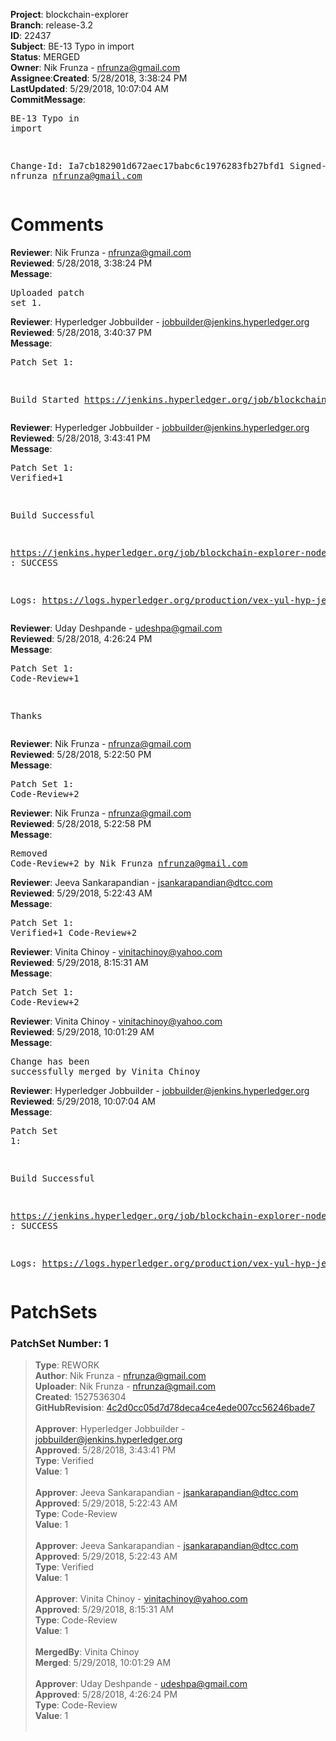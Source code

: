 <strong>Project</strong>: blockchain-explorer</br><strong>Branch</strong>: release-3.2<br><strong>ID</strong>: 22437<br><strong>Subject</strong>: BE-13 Typo in import<br><strong>Status</strong>: MERGED<br><strong>Owner</strong>: Nik Frunza - nfrunza@gmail.com<br><strong>Assignee</strong>:<strong>Created</strong>: 5/28/2018, 3:38:24 PM<br><strong>LastUpdated</strong>: 5/29/2018, 10:07:04 AM<br><strong>CommitMessage</strong>:<br><pre>BE-13 Typo in import

Change-Id: Ia7cb182901d672aec17babc6c1976283fb27bfd1
Signed-off-by: nfrunza <nfrunza@gmail.com>
</pre><h1>Comments</h1><strong>Reviewer</strong>: Nik Frunza - nfrunza@gmail.com<br><strong>Reviewed</strong>: 5/28/2018, 3:38:24 PM<br><strong>Message</strong>: <pre>Uploaded patch set 1.</pre><strong>Reviewer</strong>: Hyperledger Jobbuilder - jobbuilder@jenkins.hyperledger.org<br><strong>Reviewed</strong>: 5/28/2018, 3:40:37 PM<br><strong>Message</strong>: <pre>Patch Set 1:

Build Started https://jenkins.hyperledger.org/job/blockchain-explorer-node6-verify-x86_64/137/</pre><strong>Reviewer</strong>: Hyperledger Jobbuilder - jobbuilder@jenkins.hyperledger.org<br><strong>Reviewed</strong>: 5/28/2018, 3:43:41 PM<br><strong>Message</strong>: <pre>Patch Set 1: Verified+1

Build Successful 

https://jenkins.hyperledger.org/job/blockchain-explorer-node6-verify-x86_64/137/ : SUCCESS

Logs: https://logs.hyperledger.org/production/vex-yul-hyp-jenkins-3/blockchain-explorer-node6-verify-x86_64/137</pre><strong>Reviewer</strong>: Uday Deshpande - udeshpa@gmail.com<br><strong>Reviewed</strong>: 5/28/2018, 4:26:24 PM<br><strong>Message</strong>: <pre>Patch Set 1: Code-Review+1

Thanks</pre><strong>Reviewer</strong>: Nik Frunza - nfrunza@gmail.com<br><strong>Reviewed</strong>: 5/28/2018, 5:22:50 PM<br><strong>Message</strong>: <pre>Patch Set 1: Code-Review+2</pre><strong>Reviewer</strong>: Nik Frunza - nfrunza@gmail.com<br><strong>Reviewed</strong>: 5/28/2018, 5:22:58 PM<br><strong>Message</strong>: <pre>Removed Code-Review+2 by Nik Frunza <nfrunza@gmail.com>
</pre><strong>Reviewer</strong>: Jeeva Sankarapandian - jsankarapandian@dtcc.com<br><strong>Reviewed</strong>: 5/29/2018, 5:22:43 AM<br><strong>Message</strong>: <pre>Patch Set 1: Verified+1 Code-Review+2</pre><strong>Reviewer</strong>: Vinita Chinoy - vinitachinoy@yahoo.com<br><strong>Reviewed</strong>: 5/29/2018, 8:15:31 AM<br><strong>Message</strong>: <pre>Patch Set 1: Code-Review+2</pre><strong>Reviewer</strong>: Vinita Chinoy - vinitachinoy@yahoo.com<br><strong>Reviewed</strong>: 5/29/2018, 10:01:29 AM<br><strong>Message</strong>: <pre>Change has been successfully merged by Vinita Chinoy</pre><strong>Reviewer</strong>: Hyperledger Jobbuilder - jobbuilder@jenkins.hyperledger.org<br><strong>Reviewed</strong>: 5/29/2018, 10:07:04 AM<br><strong>Message</strong>: <pre>Patch Set 1:

Build Successful 

https://jenkins.hyperledger.org/job/blockchain-explorer-node6-merge-x86_64/71/ : SUCCESS

Logs: https://logs.hyperledger.org/production/vex-yul-hyp-jenkins-3/blockchain-explorer-node6-merge-x86_64/71</pre><h1>PatchSets</h1><h3>PatchSet Number: 1</h3><blockquote><strong>Type</strong>: REWORK<br><strong>Author</strong>: Nik Frunza - nfrunza@gmail.com<br><strong>Uploader</strong>: Nik Frunza - nfrunza@gmail.com<br><strong>Created</strong>: 1527536304<br><strong>GitHubRevision</strong>: [4c2d0cc05d7d78deca4ce4ede007cc56246bade7](https://github.com/hyperledger/blockchain-explorer/commit/4c2d0cc05d7d78deca4ce4ede007cc56246bade7)<br><br><strong>Approver</strong>: Hyperledger Jobbuilder - jobbuilder@jenkins.hyperledger.org<br><strong>Approved</strong>: 5/28/2018, 3:43:41 PM<br><strong>Type</strong>: Verified<br><strong>Value</strong>: 1<br><br><strong>Approver</strong>: Jeeva Sankarapandian - jsankarapandian@dtcc.com<br><strong>Approved</strong>: 5/29/2018, 5:22:43 AM<br><strong>Type</strong>: Code-Review<br><strong>Value</strong>: 1<br><br><strong>Approver</strong>: Jeeva Sankarapandian - jsankarapandian@dtcc.com<br><strong>Approved</strong>: 5/29/2018, 5:22:43 AM<br><strong>Type</strong>: Verified<br><strong>Value</strong>: 1<br><br><strong>Approver</strong>: Vinita Chinoy - vinitachinoy@yahoo.com<br><strong>Approved</strong>: 5/29/2018, 8:15:31 AM<br><strong>Type</strong>: Code-Review<br><strong>Value</strong>: 1<br><br><strong>MergedBy</strong>: Vinita Chinoy<br><strong>Merged</strong>: 5/29/2018, 10:01:29 AM<br><br><strong>Approver</strong>: Uday Deshpande - udeshpa@gmail.com<br><strong>Approved</strong>: 5/28/2018, 4:26:24 PM<br><strong>Type</strong>: Code-Review<br><strong>Value</strong>: 1<br><br></blockquote>